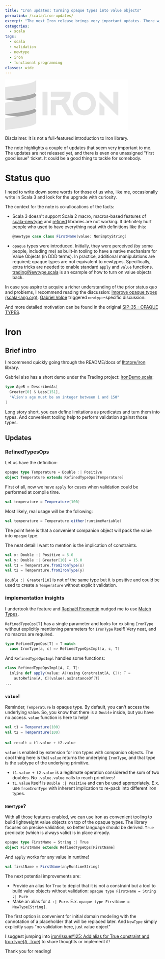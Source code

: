 ```yaml
---
title: "Iron updates: turning opaque types into value objects"
permalink: /scala/iron-updates/
excerpt: "The next Iron release brings very important updates. There will be a tooling to turn opaque types into value objects (like newtype) with optional validation."
categories:
  - scala
tags:
  - scala
  - validation
  - newtype
  - iron
  - functional programming
classes: wide
---
```


<img alt="iron" src="/assets/images/logo_iron.png" width="400px">

Disclaimer. It is not a full-featured introduction to Iron library.

The note highlights a couple of updates that seem very important to me.
The updates are not released yet, and there is even one unassigned "first good issue" ticket. It could be a good thing to tackle for somebody.


# Status quo
I need to write down some words for those of us who, like me, occasionally write in Scala 3 and look for the upgrade with curiosity.

The context for the note is co-allocations of the facts:
- Scala 3 doesn't support Scala 2 macro, macros-based features of [scala-newtype](https://github.com/estatico/scala-newtype) and [refined](https://github.com/fthomas/refined) libraries are not working. It definitely hurt people who used to have everything neat with definitions like this:
  ```scala
  @newtype case class FirstName(value: NonEmptyString)
  ```
- `opaque` types were introduced. Initially, they were perceived (by some people, including me) as built-in tooling to have a native mechanism for Value Objects (in DDD terms). In practice, additional manipulations are required; opaque types are not equivalent to newtypes. Specifically, extra tricks are needed to enable standard `apply` and `value` functions. [trading/Newtype.scala](https://github.com/gvolpe/trading/blob/main/modules/domain/shared/src/main/scala/trading/Newtype.scala) is an example of how to turn on value objects back.

In case you aspire to acquire a richer understanding of the prior status quo and problems, I recommend reading the discussion: [Improve opaque types (scala-lang.org)](https://contributors.scala-lang.org/t/improve-opaque-types/4786/43).
[Gabriel Volpe](https://twitter.com/volpegabriel87) triggered `newtype`-specific discussion.

And more detailed motivation can be found in the original [SIP-35 - OPAQUE TYPES](https://docs.scala-lang.org/sips/opaque-types.html).

# Iron

## Brief intro
I recommend quickly going through the README/docs of [Iltotore/iron](https://github.com/Iltotore/iron) library.

Gabriel also has a short demo under the Trading project: [IronDemo.scala](https://github.com/gvolpe/trading/blob/main/modules/x-demo/src/main/scala/demo/IronDemo.scala):

```scala
type AgeR = DescribedAs[
  Greater[0] & Less[151],
  "Alien's age must be an integer between 1 and 150"
]
```

Long story short, you can define limitations as predicates and turn them into types. And convenient tooling help to perform validation against those types.

## Updates

### RefinedTypesOps

Let us have the definition:
```scala
opaque type Temperature = Double :| Positive
object Temperature extends RefinedTypeOps[Temperature]
```

First of all, now we have `apply` for cases when validation could be performed at compile time.
```scala
val temperature = Temperature(100)
```

Most likely, real usage will be the following:
```scala
val temperature = Temperature.either(runtimeVariable)
```
The point here is that a convenient companion object will pack the value into `opaque` type.

The neat detail I want to mention is the implication of constraints.
```scala
val x: Double :| Positive = 5.0
val y: Double :| Greater[10] = 15.0
val t1 = Temperature.fromIronType(x)
val t2 = Temperature.fromIronType(y)
```
`Double :| Greater[10]` is not of the same type but it is positive and could be used to create a `Temperature` without explicit validation.

### implementation insights
I undertook the feature and [Raphaël Fromentin](https://github.com/Iltotore) nudged me to use [Match Types](https://dotty.epfl.ch/docs/reference/new-types/match-types.html).

`RefinedTypeOps[T]` has a single parameter and looks for existing `IronType` without explicitly mentioning parameters for `IronType` itself! Very neat, and no macros are required.
```scala
type RefinedTypeOps[T] = T match
  case IronType[a, c] => RefinedTypeOpsImpl[a, c, T]
```

And `RefinedTypeOpsImpl` handles some functions:
```scala
class RefinedTypeOpsImpl[A, C, T]:
  inline def apply(value: A)(using Constraint[A, C]): T =
    autoRefine[A, C](value).asInstanceOf[T]
...
```

### `value`!
Reminder, `Temperature` is opaque type. By default, you can't access the underlying value. So, you know that there is a `Double` inside, but you have no access.
`value` function is here to help!
```scala
val t1 = Temperature(100)
val t2 = Temperature(100)

val result = t1.value + t2.value
```
`value` is enabled by extension for iron types with companion objects.
The cool thing here is that `value` returns the underlying `IronType`, and that type is the subtype of the underlying primitive.
- `t1.value + t2.value` is a legitimate operation considered the sum of two doubles. No `.value.value` calls to reach primitives!
- `t1.value` itself is `Double :| Positive` and can be used appropriately. E.x. use `fromIronType` with inherent implication to re-pack into different iron types.

### `NewType`?

With all those features enabled, we can use iron as convenient tooling to build lightweight value objects on top of the opaque types.
The library focuses on precise validation, so better language should be derived.
`True` predicate (which is always valid) is in place already.

```scala
opaque type FirstName = String :| True
object FirstName extends RefinedTypeOps[FirstName]
```
And `apply` works for any value in runtime!
```scala
val firstName = FirstName(anyRuntimeString)
```

The next potential improvements are:
- Provide an alias for `True` to depict that it is not a constraint but a tool to build value objects without validation: `opaque type FirstName = String :| Pure`
- Make an alias for `A :| Pure`. E.x. `opaque type FirstName = NewType[String]`.

The first option is convenient for initial domain modeling with the connotation of a placeholder that will be replaced later.
And `NewType` simply explicitly says "no validation here, just value object"

I suggest jumping into [iron/Issue#125: Add alias for True constraint and IronType[A, True]](https://github.com/Iltotore/iron/issues/125) to share thoughts or implement it!

Thank you for reading!